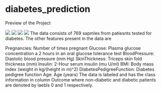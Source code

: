 # diabetes_prediction
Preview of the Project

![](images/1.PNG)
![](images/2.PNG)
![](images/3.PNG)
![](images/4.PNG)
The data consists of 769 sapmles from patiesnts tested for diabetes. The other features present in the data are

Pregnancies: Number of times pregnant
Glucose: Plasma glucose concentration a 2 hours in an oral glucose tolerance test
BloodPressure: Diastolic blood pressure (mm Hg)
SkinThickness: Triceps skin fold thickness (mm)
Insulin: 2-Hour serum insulin (mu U/ml)
BMI: Body mass index (weight in kg/(height in m)^2)
DiabetesPedigreeFunction: Diabetes pedigree function
Age: Age (years) The data is labeled and has the class information in column Outcome where non-diabetic and diabetic patients are denoted by laebls 0 and 1 respectively.
